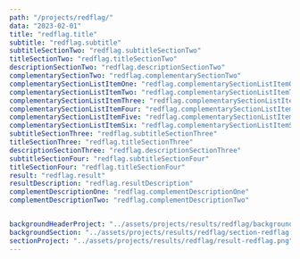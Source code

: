 ```yaml
---
path: "/projects/redflag/"
data: "2023-02-01"
title: "redflag.title"
subtitle: "redflag.subtitle"
subtitleSectionTwo: "redflag.subtitleSectionTwo"
titleSectionTwo: "redflag.titleSectionTwo"
descriptionSectionTwo: "redflag.descriptionSectionTwo"
complementarySectionTwo: "redflag.complementarySectionTwo"
complementarySectionListItemOne: "redflag.complementarySectionListItemOne"
complementarySectionListItemTwo: "redflag.complementarySectionListItemTwo"
complementarySectionListItemThree: "redflag.complementarySectionListItemThree"
complementarySectionListItemFour: "redflag.complementarySectionListItemFour"
complementarySectionListItemFive: "redflag.complementarySectionListItemFive"
complementarySectionListItemSix: "redflag.complementarySectionListItemSix"
subtitleSectionThree: "redflag.subtitleSectionThree"
titleSectionThree: "redflag.titleSectionThree"
descriptionSectionThree: "redflag.descriptionSectionThree"
subtitleSectionFour: "redflag.subtitleSectionFour"
titleSectionFour: "redflag.titleSectionFour"
result: "redflag.result"
resultDescription: "redflag.resultDescription"
complementDescriptionOne: "redflag.complementDescriptionOne"
complementDescriptionTwo: "redflag.complementDescriptionTwo"


backgroundHeaderProject: "../assets/projects/results/redflag/background-redflag-header.png"
backgroundSection: "../assets/projects/results/redflag/section-redflag.png"
sectionProject: "../assets/projects/results/redflag/result-redflag.png"
---
```


